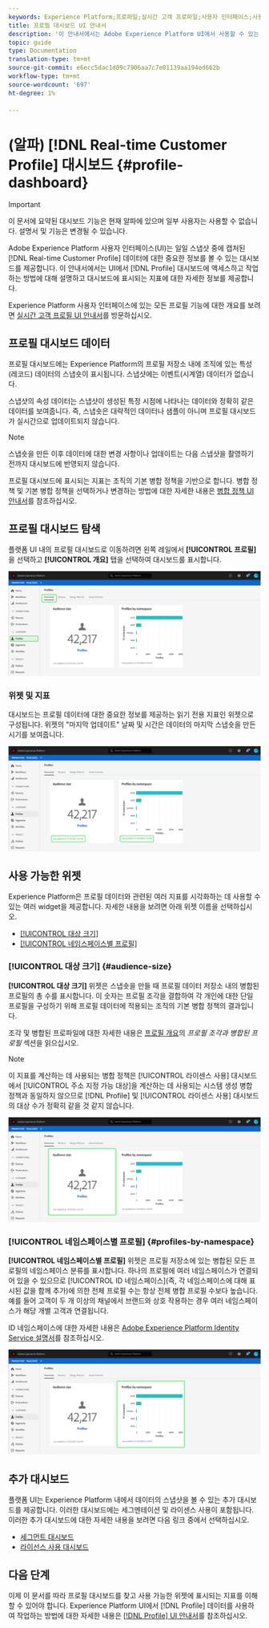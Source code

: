 ```yaml
---
keywords: Experience Platform;프로파일;실시간 고객 프로파일;사용자 인터페이스;사용자 정의;프로파일 대시보드;대시보드
title: 프로필 대시보드 UI 안내서
description: '이 안내서에서는 Adobe Experience Platform UI에서 사용할 수 있는 실시간 고객 프로필 데이터 대시보드에 대해 설명합니다. '
topic: guide
type: Documentation
translation-type: tm+mt
source-git-commit: e6ecc5dac1d09c7906aa7c7e01139aa194ed662b
workflow-type: tm+mt
source-wordcount: '697'
ht-degree: 1%

---
```



# (알파) [!DNL Real-time Customer Profile] 대시보드 {#profile-dashboard}

>[!IMPORTANT]
>
>이 문서에 요약된 대시보드 기능은 현재 알파에 있으며 일부 사용자는 사용할 수 없습니다. 설명서 및 기능은 변경될 수 있습니다.

Adobe Experience Platform 사용자 인터페이스(UI)는 일일 스냅샷 중에 캡처된 [!DNL Real-time Customer Profile] 데이터에 대한 중요한 정보를 볼 수 있는 대시보드를 제공합니다. 이 안내서에서는 UI에서 [!DNL Profile] 대시보드에 액세스하고 작업하는 방법에 대해 설명하고 대시보드에 표시되는 지표에 대한 자세한 정보를 제공합니다.

Experience Platform 사용자 인터페이스에 있는 모든 프로필 기능에 대한 개요를 보려면 [실시간 고객 프로필 UI 안내서](user-guide.md)를 방문하십시오.

## 프로필 대시보드 데이터

프로필 대시보드에는 Experience Platform의 프로필 저장소 내에 조직에 있는 특성(레코드) 데이터의 스냅숏이 표시됩니다. 스냅샷에는 이벤트(시계열) 데이터가 없습니다.

스냅샷의 속성 데이터는 스냅샷이 생성된 특정 시점에 나타나는 데이터와 정확히 같은 데이터를 보여줍니다. 즉, 스냅숏은 대략적인 데이터나 샘플이 아니며 프로필 대시보드가 실시간으로 업데이트되지 않습니다.

>[!NOTE]
>
>스냅숏을 만든 이후 데이터에 대한 변경 사항이나 업데이트는 다음 스냅샷을 촬영하기 전까지 대시보드에 반영되지 않습니다.

프로필 대시보드에 표시되는 지표는 조직의 기본 병합 정책을 기반으로 합니다. 병합 정책 및 기본 병합 정책을 선택하거나 변경하는 방법에 대한 자세한 내용은 [병합 정책 UI 안내서](merge-policies.md)를 참조하십시오.

## 프로필 대시보드 탐색

플랫폼 UI 내의 프로필 대시보드로 이동하려면 왼쪽 레일에서 **[!UICONTROL 프로필]**&#x200B;을 선택하고 **[!UICONTROL 개요]** 탭을 선택하여 대시보드를 표시합니다.

![](../images/profile-dashboard/dashboard-overview.png)

### 위젯 및 지표

대시보드는 프로필 데이터에 대한 중요한 정보를 제공하는 읽기 전용 지표인 위젯으로 구성됩니다. 위젯의 &quot;마지막 업데이트&quot; 날짜 및 시간은 데이터의 마지막 스냅숏을 만든 시기를 보여줍니다.

![](../images/profile-dashboard/dashboard-timestamp.png)

## 사용 가능한 위젯

Experience Platform은 프로필 데이터와 관련된 여러 지표를 시각화하는 데 사용할 수 있는 여러 widget을 제공합니다. 자세한 내용을 보려면 아래 위젯 이름을 선택하십시오.

* [[!UICONTROL 대상 크기]](#audience-size)
* [[!UICONTROL 네임스페이스별 프로필]](#profiles-by-namespace)

### [!UICONTROL 대상 크기] {#audience-size}

**[!UICONTROL 대상 크기]** 위젯은 스냅숏을 만들 때 프로필 데이터 저장소 내의 병합된 프로필의 총 수를 표시합니다. 이 숫자는 프로필 조각을 결합하여 각 개인에 대한 단일 프로필을 구성하기 위해 프로필 데이터에 적용되는 조직의 기본 병합 정책의 결과입니다.

조각 및 병합된 프로파일에 대한 자세한 내용은 [프로필 개요](../home.md)의 *프로필 조각과 병합된 프로필* 섹션을 읽으십시오.

>[!NOTE]
>
>이 지표를 계산하는 데 사용되는 병합 정책은 [!UICONTROL 라이센스 사용] 대시보드에서 [!UICONTROL 주소 지정 가능 대상]을 계산하는 데 사용되는 시스템 생성 병합 정책과 동일하지 않으므로 [!DNL Profile] 및 [!UICONTROL 라이센스 사용] 대시보드의 대상 수가 정확히 같을 것 같지 않습니다.

![](../images/profile-dashboard/audience-size.png)

### [!UICONTROL 네임스페이스별 프로필] {#profiles-by-namespace}

**[!UICONTROL 네임스페이스별 프로필]** 위젯은 프로필 저장소에 있는 병합된 모든 프로필의 네임스페이스 분류를 표시합니다. 하나의 프로필에 여러 네임스페이스가 연결되어 있을 수 있으므로 [!UICONTROL ID 네임스페이스](즉, 각 네임스페이스에 대해 표시된 값을 함께 추가)에 의한 전체 프로필 수는 항상 전체 병합 프로필 수보다 높습니다. 예를 들어 고객이 두 개 이상의 채널에서 브랜드와 상호 작용하는 경우 여러 네임스페이스가 해당 개별 고객과 연결됩니다.

ID 네임스페이스에 대한 자세한 내용은 [Adobe Experience Platform Identity Service 설명서](../../identity-service/home.md)를 참조하십시오.

![](../images/profile-dashboard/profiles-by-namespace.png)

## 추가 대시보드

플랫폼 UI는 Experience Platform 내에서 데이터의 스냅샷을 볼 수 있는 추가 대시보드를 제공합니다. 이러한 대시보드에는 세그멘테이션 및 라이센스 사용이 포함됩니다. 이러한 추가 대시보드에 대한 자세한 내용을 보려면 다음 링크 중에서 선택하십시오.

* [세그먼트 대시보드](../../segmentation/ui/segment-dashboard.md)
* [라이선스 사용 대시보드](../../landing/license-usage-dashboard.md)

## 다음 단계

이제 이 문서를 따라 프로필 대시보드를 찾고 사용 가능한 위젯에 표시되는 지표를 이해할 수 있어야 합니다. Experience Platform UI에서 [!DNL Profile] 데이터를 사용하여 작업하는 방법에 대한 자세한 내용은 [[!DNL Profile] UI 안내서](user-guide.md)를 참조하십시오.